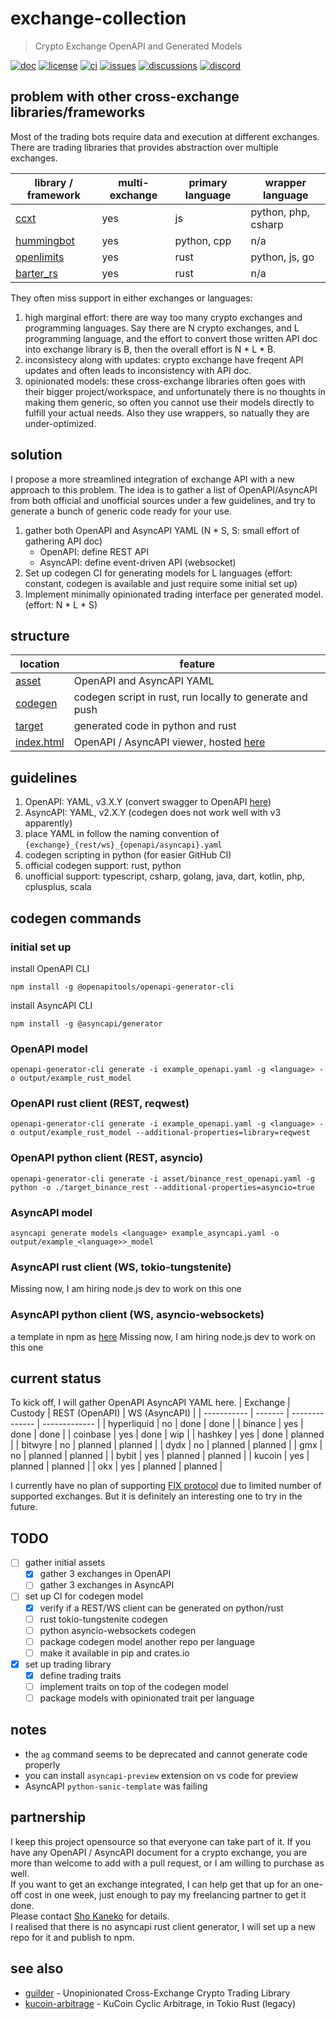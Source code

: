 # exchange-collection
> Crypto Exchange OpenAPI and Generated Models

[![doc](https://img.shields.io/badge/doc-rapidoc-blue)](https://repoch.co/exchange_yaml)
[![license](https://img.shields.io/github/license/kanekoshoyu/kucoin_arbitrage)](https://github.com/kanekoshoyu/kucoin_arbitrage/blob/master/LICENSE)
[![ci](https://img.shields.io/github/actions/workflow/status/kanekoshoyu/kucoin_arbitrage/rust.yml)](https://github.com/kanekoshoyu/kucoin_arbitrage/actions)
[![issues](https://img.shields.io/github/issues/kanekoshoyu/kucoin_arbitrage)](https://github.com/kanekoshoyu/kucoin_arbitrage/issues)
[![discussions](https://img.shields.io/github/discussions/kanekoshoyu/kucoin_arbitrage)](https://github.com/kanekoshoyu/kucoin_arbitrage/discussions)
[![discord](https://img.shields.io/discord/1153997271294283827)](https://discord.gg/q3j5MYdwnm)  

## problem with other cross-exchange libraries/frameworks
Most of the trading bots require data and execution at different exchanges. There are trading libraries that provides abstraction over multiple exchanges.

| library / framework                                    | multi-exchange | primary language | wrapper language    |
| ------------------------------------------------------ | -------------- | ---------------- | ------------------- |
| [ccxt](https://github.com/ccxt/ccxt)                   | yes            | js               | python, php, csharp |
| [hummingbot](https://github.com/hummingbot/hummingbot) | yes            | python, cpp      | n/a                 |
| [openlimits](https://github.com/nash-io/openlimits)    | yes            | rust             | python, js, go      |
| [barter_rs](https://github.com/barter-rs/barter-rs)    | yes            | rust             | n/a                 |

They often miss support in either exchanges or languages:
1. high marginal effort: there are way too many crypto exchanges and programming languages.  Say there are N crypto exchanges, and L programming language, and the effort to convert those written API doc into exchange library is B, then the overall effort is N * L * B.
2. inconsistecy along with updates: crypto exchange have freqent API updates and often leads to inconsistency with API doc.
3. opinionated models: these cross-exchange libraries often goes with their bigger project/workspace, and unfortunately there is no thoughts in making them generic, so often you cannot use their models directly to fulfill your actual needs. Also they use wrappers, so natually they are under-optimized.

## solution
I propose a more streamlined integration of exchange API with a new approach to this problem. The idea is to gather a list of OpenAPI/AsyncAPI from both official and unofficial sources under a few guidelines, and try to generate a bunch of generic code ready for your use.
1. gather both OpenAPI and AsyncAPI YAML
(N * S, S: small effort of gathering API doc)
   - OpenAPI: define REST API
   - AsyncAPI: define event-driven API (websocket)
1. Set up codegen CI for generating models for L languages
(effort: constant, codegen is available and just require some initial set up)
1. Implement minimally opinionated trading interface per generated model.
(effort: N * L * S)

## structure
| location                       | feature                                                                       |
| ------------------------------ | ----------------------------------------------------------------------------- |
| [asset](./asset/)              | OpenAPI and AsyncAPI YAML                                                     |
| [codegen](./codegen/README.md) | codegen script in rust, run locally to generate and push                      |
| [target](./target/README.md)   | generated code in python and rust                                             |
| [index.html](./index.html)     | OpenAPI / AsyncAPI viewer, hosted [here](https://www.repoch.co/exchange_yaml) |

## guidelines
1. OpenAPI: YAML, v3.X.Y (convert swagger to OpenAPI [here](https://editor.swagger.io/))
2. AsyncAPI: YAML, v2.X.Y (codegen does not work well with v3 apparently)
3. place YAML in follow the naming convention of `{exchange}_{rest/ws}_{openapi/asyncapi}.yaml`
4. codegen scripting in python (for easier GitHub CI)
5. official codegen support: rust, python
6. unofficial support: typescript, csharp, golang, java, dart, kotlin, php, cplusplus, scala

## codegen commands
### initial set up
install OpenAPI CLI
```
npm install -g @openapitools/openapi-generator-cli
```
install AsyncAPI CLI
```
npm install -g @asyncapi/generator
```
### OpenAPI model
```
openapi-generator-cli generate -i example_openapi.yaml -g <language> -o output/example_rust_model
```
### OpenAPI rust client (REST, reqwest)
```
openapi-generator-cli generate -i example_openapi.yaml -g <language> -o output/example_rust_model --additional-properties=library=reqwest
```
### OpenAPI python client (REST, asyncio)
```
openapi-generator-cli generate -i asset/binance_rest_openapi.yaml -g python -o ./target_binance_rest --additional-properties=asyncio=true
```
### AsyncAPI model
```
asyncapi generate models <language> example_asyncapi.yaml -o output/example_<language>>_model
```
### AsyncAPI rust client (WS, tokio-tungstenite)
Missing now, I am hiring node.js dev to work on this one
### AsyncAPI python client (WS, asyncio-websockets)
a template in npm as [here](https://www.npmjs.com/search?q=asyncapi%20python)
Missing now, I am hiring node.js dev to work on this one

## current status
To kick off, I will gather OpenAPI AsyncAPI YAML here.
| Exchange    | Custody | REST (OpenAPI) | WS (AsyncAPI) |
| ----------- | ------- | -------------- | ------------- |
| hyperliquid | no      | done           | done          |
| binance     | yes     | done           | done          |
| coinbase    | yes     | done           | wip           |
| hashkey     | yes     | done           | planned       |
| bitwyre     | no      | planned        | planned       |
| dydx        | no      | planned        | planned       |
| gmx         | no      | planned        | planned       |
| bybit       | yes     | planned        | planned       |
| kucoin      | yes     | planned        | planned       |
| okx         | yes     | planned        | planned       |

I currently have no plan of supporting [FIX protocol](https://www.fixtrading.org/what-is-fix/) due to limited number of supported exchanges. But it is definitely an interesting one to try in the future.  


## TODO
- [ ] gather initial assets
  - [x] gather 3 exchanges in OpenAPI
  - [ ] gather 3 exchanges in AsyncAPI
- [ ] set up CI for codegen model
  - [x] verify if a REST/WS client can be generated on python/rust
  - [ ] rust tokio-tungstenite codegen
  - [ ] python asyncio-websockets codegen
  - [ ] package codegen model another repo per language
  - [ ] make it available in pip and crates.io
- [x] set up trading library
  - [x] define trading traits
  - [ ] implement traits on top of the codegen model
  - [ ] package models with opinionated trait per language

## notes
- the `ag` command seems to be deprecated and cannot generate code properly
- you can install `asyncapi-preview` extension on vs code for preview
- AsyncAPI `python-sanic-template` was failing

## partnership
I keep this project opensource so that everyone can take part of it. If you have any OpenAPI / AsyncAPI document for a crypto exchange, you are more than welcome to add with a pull request, or I am willing to purchase as well.  
If you want to get an exchange integrated, I can help get that up for an one-off cost in one week, just enough to pay my freelancing partner to get it done.  
Please contact [Sho Kaneko](https://github.com/kanekoshoyu) for details.  
I realised that there is no asyncapi rust client generator, I will set up a new repo for it and publish to npm.


## see also
- [guilder](https://github.com/kanekoshoyu/guilder) - Unopinionated Cross-Exchange Crypto Trading Library
- [kucoin-arbitrage](https://github.com/kanekoshoyu/kucoin_arbitrage) - KuCoin Cyclic Arbitrage, in Tokio Rust (legacy)